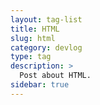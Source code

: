 ```yaml
---
layout: tag-list
title: HTML
slug: html
category: devlog
type: tag
description: >
  Post about HTML.
sidebar: true
---
```


